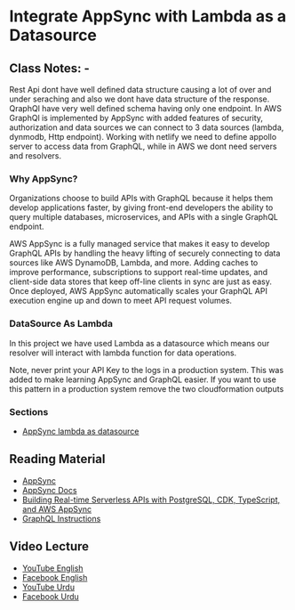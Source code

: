 # Integrate AppSync with Lambda as a Datasource

## Class Notes: -

Rest Api dont have well defined data structure causing a lot of over and under seraching and also we dont have data structure of the response. QraphQl have very well defined schema having only one endpoint. In AWS GraphQl is implemented by AppSync with added features of security, authorization and data sources we can connect to 3 data sources (lambda, dynmodb, Http endpoint). Working with netlify we need to define appollo server to access data from GraphQL, while in AWS we dont need servers and resolvers.

### Why AppSync?

Organizations choose to build APIs with GraphQL because it helps them develop applications faster, by giving front-end developers the ability to query multiple databases, microservices, and APIs with a single GraphQL endpoint.

AWS AppSync is a fully managed service that makes it easy to develop GraphQL APIs by handling the heavy lifting of securely connecting to data sources like AWS DynamoDB, Lambda, and more. Adding caches to improve performance, subscriptions to support real-time updates, and client-side data stores that keep off-line clients in sync are just as easy. Once deployed, AWS AppSync automatically scales your GraphQL API execution engine up and down to meet API request volumes.

### DataSource As Lambda

In this project we have used Lambda as a datasource which means our resolver will interact with lambda function for data operations.

Note, never print your API Key to the logs in a production system. This was added to make learning AppSync and GraphQL easier. If you want to use this pattern in a production system remove the two cloudformation outputs

### Sections

- [AppSync lambda as datasource](./step03_appsync_lambda_as_datasource)

## Reading Material

- [AppSync](https://aws.amazon.com/appsync/)
- [AppSync Docs](https://docs.aws.amazon.com/appsync/latest/devguide/what-is-appsync.html)
- [Building Real-time Serverless APIs with PostgreSQL, CDK, TypeScript, and AWS AppSync](https://aws.amazon.com/blogs/mobile/building-real-time-serverless-apis-with-postgres-cdk-typescript-and-aws-appsync/)
- [GraphQL Instructions](https://learning.postman.com/docs/sending-requests/supported-api-frameworks/graphql/)

## Video Lecture

- [YouTube English](https://www.youtube.com/watch?v=iJj32I9A_Nc&ab_channel=PanacloudServerlessSaaSTraining)
- [Facebook English](https://www.facebook.com/zeeshanhanif/videos/10225249824337528)
- [YouTube Urdu](https://www.youtube.com/watch?v=mzl8tQzygOA)
- [Facebook Urdu](https://www.facebook.com/zeeshanhanif/videos/10225258717359848)
